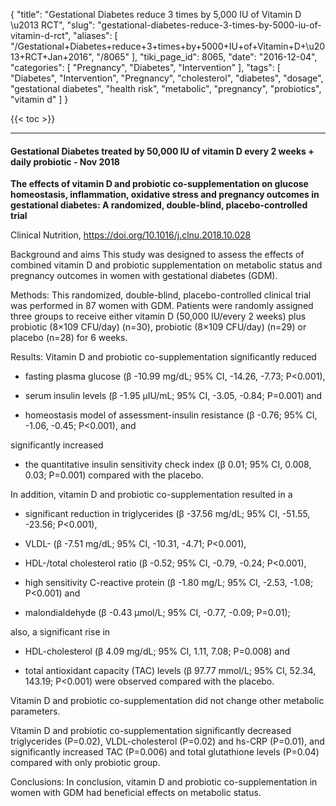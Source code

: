{
    "title": "Gestational Diabetes reduce 3 times by 5,000 IU of Vitamin D \u2013 RCT",
    "slug": "gestational-diabetes-reduce-3-times-by-5000-iu-of-vitamin-d-rct",
    "aliases": [
        "/Gestational+Diabetes+reduce+3+times+by+5000+IU+of+Vitamin+D+\u2013+RCT+Jan+2016",
        "/8065"
    ],
    "tiki_page_id": 8065,
    "date": "2016-12-04",
    "categories": [
        "Pregnancy",
        "Diabetes",
        "Intervention"
    ],
    "tags": [
        "Diabetes",
        "Intervention",
        "Pregnancy",
        "cholesterol",
        "diabetes",
        "dosage",
        "gestational diabetes",
        "health risk",
        "metabolic",
        "pregnancy",
        "probiotics",
        "vitamin d"
    ]
}


{{< toc >}}

---

#### Gestational Diabetes treated by 50,000 IU  of vitamin D every 2 weeks + daily probiotic - Nov 2018

 **The effects of vitamin D and probiotic co-supplementation on glucose homeostasis, inflammation, oxidative stress and pregnancy outcomes in gestational diabetes: A randomized, double-blind, placebo-controlled trial** 

Clinical Nutrition, https://doi.org/10.1016/j.clnu.2018.10.028

Background and aims This study was designed to assess the effects of combined vitamin D and probiotic supplementation on metabolic status and pregnancy outcomes in women with gestational diabetes (GDM).

Methods: This randomized, double-blind, placebo-controlled clinical trial was performed in 87 women with GDM. Patients were randomly assigned three groups to receive either vitamin D (50,000 IU/every 2 weeks) plus probiotic (8×109 CFU/day) (n=30), probiotic (8×109 CFU/day) (n=29) or placebo (n=28) for 6 weeks.

Results: Vitamin D and probiotic co-supplementation significantly reduced 

* fasting plasma glucose (β -10.99 mg/dL; 95% CI, -14.26, -7.73; P<0.001), 

* serum insulin levels (β -1.95 μIU/mL; 95% CI, -3.05, -0.84; P=0.001) and

* homeostasis model of assessment-insulin resistance (β -0.76; 95% CI, -1.06, -0.45; P<0.001), and 

significantly increased

* the quantitative insulin sensitivity check index (β 0.01; 95% CI, 0.008, 0.03; P=0.001) compared with the placebo.

In addition, vitamin D and probiotic co-supplementation resulted in a 

* significant reduction in triglycerides (β -37.56 mg/dL; 95% CI, -51.55, -23.56; P<0.001), 

* VLDL- (β -7.51 mg/dL; 95% CI, -10.31, -4.71; P<0.001), 

* HDL-/total cholesterol ratio (β -0.52; 95% CI, -0.79, -0.24; P<0.001), 

* high sensitivity C-reactive protein (β -1.80 mg/L; 95% CI, -2.53, -1.08; P<0.001) and 

* malondialdehyde (β -0.43 μmol/L; 95% CI, -0.77, -0.09; P=0.01); 

also, a significant rise in 

* HDL-cholesterol (β 4.09 mg/dL; 95% CI, 1.11, 7.08; P=0.008) and 

* total antioxidant capacity (TAC) levels (β 97.77 mmol/L; 95% CI, 52.34, 143.19; P<0.001) were observed compared with the placebo. 

Vitamin D and probiotic co-supplementation did not change other metabolic parameters. 

Vitamin D and probiotic co-supplementation significantly decreased triglycerides (P=0.02), VLDL-cholesterol (P=0.02) and hs-CRP (P=0.01), and significantly increased TAC (P=0.006) and total glutathione levels (P=0.04) compared with only probiotic group.

Conclusions: In conclusion, vitamin D and probiotic co-supplementation in women with GDM had beneficial effects on metabolic status.